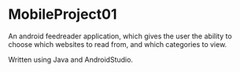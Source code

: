 # MobileProject01

An android feedreader application, which gives the user the ability to choose which websites to read from, and which categories to view.

Written using Java and AndroidStudio.
